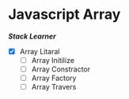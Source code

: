 # Javascript Array

**_Stack Learner_**


-   [x] Array Litaral
    -   [ ] Array Initilize
    -   [ ] Array Constractor
    -   [ ] Array Factory
    -   [ ] Array Travers
